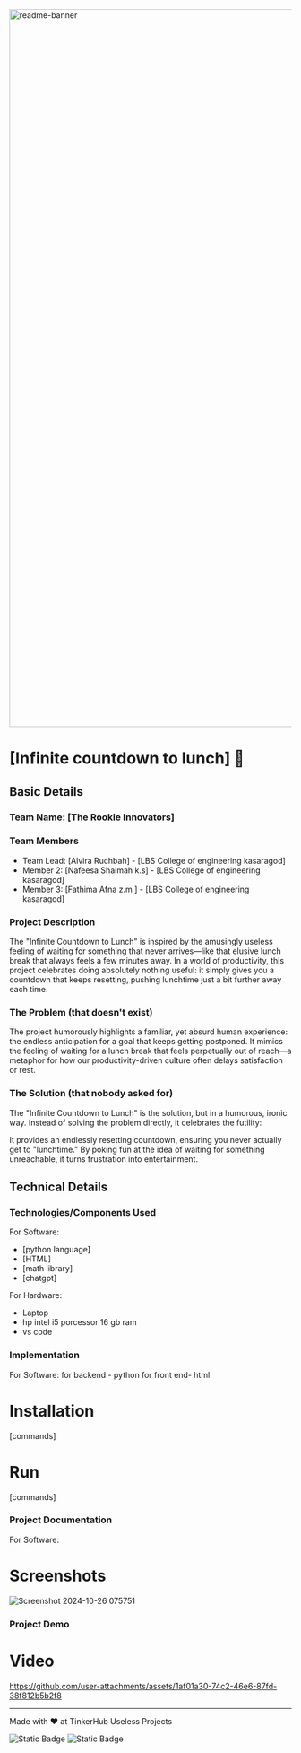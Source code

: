 
<img width="1280" alt="readme-banner" src="https://github.com/user-attachments/assets/35332e92-44cb-425b-9dff-27bcf1023c6c">

# [Infinite countdown to lunch] 🎯


## Basic Details
### Team Name: [The Rookie Innovators]


### Team Members
- Team Lead: [Alvira Ruchbah] - [LBS College of engineering kasaragod]
- Member 2: [Nafeesa Shaimah k.s] - [LBS College of engineering kasaragod]
- Member 3: [Fathima Afna z.m ] - [LBS College of engineering kasaragod]

### Project Description
The "Infinite Countdown to Lunch" is inspired by the amusingly useless feeling of waiting for something that never arrives—like that elusive lunch break that always feels a few minutes away. In a world of productivity, this project celebrates doing absolutely nothing useful: it simply gives you a countdown that keeps resetting, pushing lunchtime just a bit further away each time.

### The Problem (that doesn't exist)
The project humorously highlights a familiar, yet absurd human experience: the endless anticipation for a goal that keeps getting postponed. It mimics the feeling of waiting for a lunch break that feels perpetually out of reach—a metaphor for how our productivity-driven culture often delays satisfaction or rest.

### The Solution (that nobody asked for)
The "Infinite Countdown to Lunch" is the solution, but in a humorous, ironic way. Instead of solving the problem directly, it celebrates the futility:

It provides an endlessly resetting countdown, ensuring you never actually get to "lunchtime."
By poking fun at the idea of waiting for something unreachable, it turns frustration into entertainment.
## Technical Details

### Technologies/Components Used
For Software:
- [python language]
- [HTML]
- [math library]
- [chatgpt]

For Hardware:
- Laptop
- hp intel i5 porcessor 16 gb ram
- vs code

### Implementation
For Software: for backend - python
for front end- html
# Installation
[commands]

# Run
[commands]

### Project Documentation
For Software:

# Screenshots 

![Screenshot 2024-10-26 075751](https://github.com/user-attachments/assets/0769d420-4939-441a-ae2f-a3ea911f292b)

### Project Demo
# Video
https://github.com/user-attachments/assets/1af01a30-74c2-46e6-87fd-38f812b5b2f8








---
Made with ❤️ at TinkerHub Useless Projects 

![Static Badge](https://img.shields.io/badge/TinkerHub-24?color=%23000000&link=https%3A%2F%2Fwww.tinkerhub.org%2F)
![Static Badge](https://img.shields.io/badge/UselessProject--24-24?link=https%3A%2F%2Fwww.tinkerhub.org%2Fevents%2FQ2Q1TQKX6Q%2FUseless%2520Projects)
